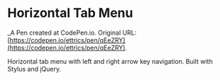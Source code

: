 # Horizontal Tab Menu
 _A Pen created at CodePen.io. Original URL: [https://codepen.io/ettrics/pen/qEeZRY](https://codepen.io/ettrics/pen/qEeZRY).

 Horizontal tab menu with left and right arrow key navigation. Built with Stylus and jQuery.